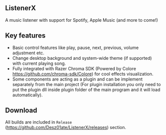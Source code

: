 ListenerX
---
A music listener with support for Spotify, Apple Music (and more to come!)

Key features
---
- Basic control features like play, pause, next, previous, volume adjustment etc.
- Change desktop background and system-wide theme (if supported) with current playing song.
- Fully integrated with Razer Chroma SDK (Powered by Colore https://github.com/chroma-sdk/Colore) for cool effects visualization.
- Some components are acting as a plugin and can be implement separately from the main project (For plugin installation you only need to put the plugin dll inside plugin folder of the main program and it will load automatically).

Download
---
All builds are included in `Release` (https://github.com/Desz01ate/ListenerX/releases) section.
